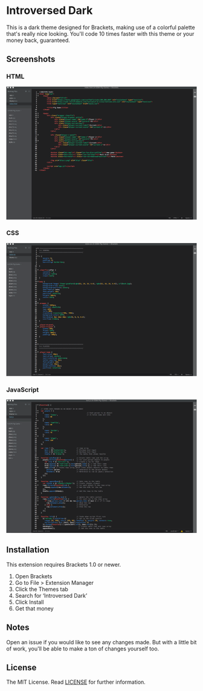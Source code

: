Introversed Dark
===

This is a dark theme designed for Brackets, making use of a colorful palette that's really nice looking. You'll code 10 times faster with this theme or your money back, guaranteed.

Screenshots
---

### HTML
![HTML](screenshots/html.png)

### CSS
![HTML](screenshots/css.png)

### JavaScript
![HTML](screenshots/js.png)

Installation
---

This extension requires Brackets 1.0 or newer.

1. Open Brackets
2. Go to File > Extension Manager
3. Click the Themes tab
4. Search for ‘Introversed Dark’
5. Click Install
6. Get that money

Notes
---

Open an issue if you would like to see any changes made. But with a little bit of work, you'll be able to make a ton of changes yourself too.

License
---

The MIT License. Read [LICENSE](LICENSE) for further information.
